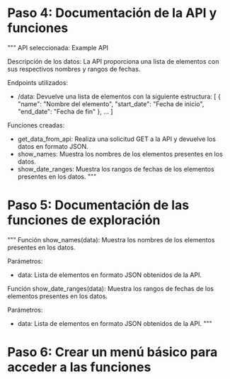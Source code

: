 # Paso 4: Documentación de la API y funciones
"""
API seleccionada: Example API

Descripción de los datos:
La API proporciona una lista de elementos con sus respectivos nombres y rangos de fechas.

Endpoints utilizados:
- /data: Devuelve una lista de elementos con la siguiente estructura:
    [
        {
            "name": "Nombre del elemento",
            "start_date": "Fecha de inicio",
            "end_date": "Fecha de fin"
        },
        ...
    ]

Funciones creadas:
- get_data_from_api: Realiza una solicitud GET a la API y devuelve los datos en formato JSON.
- show_names: Muestra los nombres de los elementos presentes en los datos.
- show_date_ranges: Muestra los rangos de fechas de los elementos presentes en los datos.
"""

# Paso 5: Documentación de las funciones de exploración
"""
Función show_names(data):
Muestra los nombres de los elementos presentes en los datos.

Parámetros:
- data: Lista de elementos en formato JSON obtenidos de la API.

Función show_date_ranges(data):
Muestra los rangos de fechas de los elementos presentes en los datos.

Parámetros:
- data: Lista de elementos en formato JSON obtenidos de la API.
"""

# Paso 6: Crear un menú básico para acceder a las funciones
